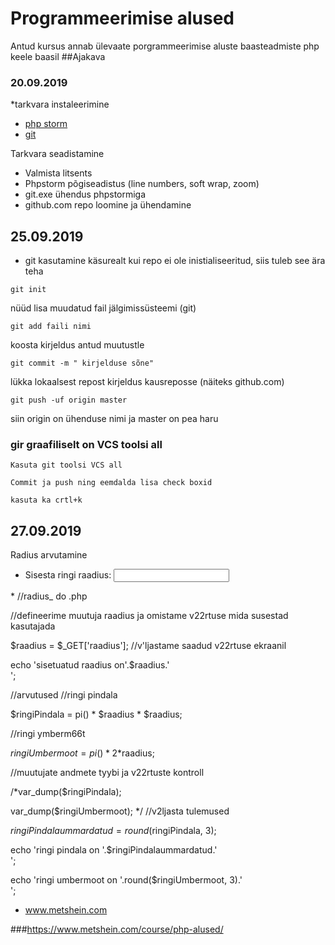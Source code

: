 # Programmeerimise alused
Antud kursus annab ülevaate porgrammeerimise aluste baasteadmiste php keele baasil
##Ajakava
### 20.09.2019
*tarkvara instaleerimine

 * [php storm](https://www.jetbrains.com/phpstorm/) 
 * [git](https://git-scm.com/)
 
  Tarkvara seadistamine
 * Valmista litsents
 * Phpstorm põgiseadistus (line numbers, soft wrap, zoom)
 * git.exe ühendus phpstormiga
 * github.com repo loomine ja ühendamine
 
 ## 25.09.2019
 * git kasutamine käsurealt
 kui repo ei ole inistialiseeritud, siis tuleb see ära teha
````
git init
````
nüüd lisa muudatud fail jälgimissüsteemi (git)
````
git add faili nimi
````
koosta kirjeldus antud muutustle
````
git commit -m " kirjelduse sõne"
````
lükka lokaalsest repost kirjeldus kausreposse (näiteks github.com)
```
git push -uf origin master
```
siin origin on ühenduse nimi ja master on pea haru 

### gir graafiliselt on VCS toolsi all
````
Kasuta git toolsi VCS all
````
````
Commit ja push ning eemdalda lisa check boxid
````
````
kasuta ka crtl+k
````
## 27.09.2019
Radius arvutamine
* <form action="radius_do.php"method="get">
     <label for="radius">Sisesta ringi raadius:</label>
     <input type="number"id="radius"name="raadius">
 </form>
 *
 //radius_ do .php
 
 //defineerime muutuja raadius ja omistame v22rtuse mida susestad kasutajada
 
 $raadius = $_GET['raadius'];
 //v'ljastame saadud v22rtuse ekraanil
 
 echo 'sisetuatud raadius on'.$raadius.'<br>';
 
 //arvutused
 //ringi pindala
 
 $ringiPindala = pi() * $raadius * $raadius;
 
 //ringi ymberm66t
 
 $ringiUmbermoot = pi() * 2*$raadius;
 
 
 //muutujate andmete tyybi ja v22rtuste kontroll
 
 /*var_dump($ringiPindala);
 
 var_dump($ringiUmbermoot);
 */
 //v2ljasta tulemused
 
 $ringiPindalaummardatud = round($ringiPindala, 3);
 
 echo 'ringi pindala on '.$ringiPindalaummardatud.'<br>';
 
 echo 'ringi umbermoot on '.round($ringiUmbermoot, 3).'<br>';
 
 * www.metshein.com
 
 ###https://www.metshein.com/course/php-alused/
 
